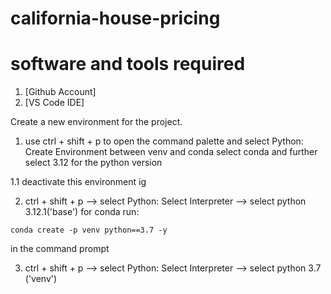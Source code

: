 # california-house-pricing

# software and tools required

1. [Github Account]
2. [VS Code IDE]

Create a new environment for the project.

1. use ctrl + shift + p to open the command palette and select Python: Create Environment
between venv and conda select conda and further select 3.12 for the python version

1.1 deactivate this environment ig

2. ctrl + shift + p --> select Python: Select Interpreter --> select python 3.12.1('base') for conda
run:

```
conda create -p venv python==3.7 -y
```
in the command prompt 

3. ctrl + shift + p --> select Python: Select Interpreter --> select python 3.7 ('venv')